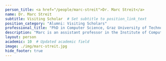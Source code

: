 ```yaml
---
person_title: <a href="/people/marc-streit">Dr. Marc Streit</a>
name: Dr. Marc Streit
subtitle: Visiting Scholar  # Set subtitle to position_link_text
position_category: "Alumni: Visiting Scholars"
professional_title: "PhD in Computer Science, Graz University of Technology, Visitor (2012), Assistant Professor, Institute of Computer Graphics, Johannes Kepler University"
description: "Marc is an assistant professor in the Institute of Computer Graphics at Johannes Kepler University in Linz. He worked on development of StratomeX, a visualization tool for cancer genomics data."
layout: person
academic: 10  # Updated academic field
image: ./img/marc-streit.jpg
hide_footer: true
---
```

